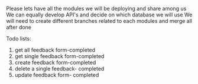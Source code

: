 Please lets have all the modules we will be deploying and share among us
We can equally develop API's and decide on which database we will use
We will need to create different branches related to each modules and merge all after done

Todo lists:
1) get all feedback form-completed
2) get single feedback form-completed
3) create feedback form-completed
4) delete a single feedback- completed 
5) update feedback form- completed
